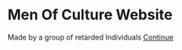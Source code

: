 # Men Of Culture Website
Made by a group of retarded Individuals
<a href="#" class="button pill" class="./Images/HubMainLogo.jpg" onclick="location.href='Terms.html'">Continue</a>
